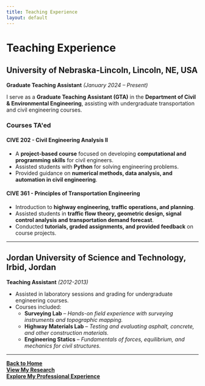 ```yaml
---
title: Teaching Experience
layout: default
---
```


# Teaching Experience

## University of Nebraska-Lincoln, Lincoln, NE, USA  
**Graduate Teaching Assistant** *(January 2024 – Present)*  

I serve as a **Graduate Teaching Assistant (GTA)** in the **Department of Civil & Environmental Engineering**, assisting with undergraduate transportation and civil engineering courses.

### **Courses TA'ed**  

#### **CIVE 202 - Civil Engineering Analysis II**  
- A **project-based course** focused on developing **computational and programming skills** for civil engineers.  
- Assisted students with **Python** for solving engineering problems.  
- Provided guidance on **numerical methods, data analysis, and automation in civil engineering**.

#### **CIVE 361 - Principles of Transportation Engineering**  
- Introduction to **highway engineering, traffic operations, and planning**.  
- Assisted students in **traffic flow theory, geometric design, signal control analysis and transportation demand forecast**.  
- Conducted **tutorials, graded assignments, and provided feedback** on course projects.

---

## Jordan University of Science and Technology, Irbid, Jordan  
**Teaching Assistant** *(2012-2013)*  

- Assisted in laboratory sessions and grading for undergraduate engineering courses.
- Courses included:
  - **Surveying Lab** – *Hands-on field experience with surveying instruments and topographic mapping.*
  - **Highway Materials Lab** – *Testing and evaluating asphalt, concrete, and other construction materials.*
  - **Engineering Statics** – *Fundamentals of forces, equilibrium, and mechanics for civil structures.*

---


**[Back to Home](index.md)**  
**[View My Research](research.md)**  
**[Explore My Professional Experience](experience.md)**  
